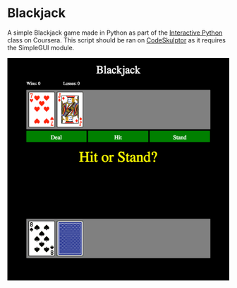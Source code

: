 # Blackjack

A simple Blackjack game made in Python as part of the [Interactive Python](https://www.coursera.org/course/interactivepython2) class on Coursera. This script should be ran on [CodeSkulptor](http://codeskulptor.org) as it requires the SimpleGUI module.

![screenshot](https://github.com/vutran/blackjack/raw/master/screenshot.png)

